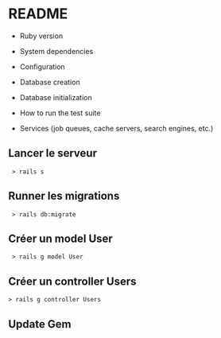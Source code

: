 # README


* Ruby version

* System dependencies

* Configuration

* Database creation

* Database initialization

* How to run the test suite

* Services (job queues, cache servers, search engines, etc.)


## Lancer le serveur

`` > rails s``

## Runner les migrations

`` > rails db:migrate``

## Créer un model User

`` > rails g model User``

## Créer un controller Users

`` > rails g controller Users ``

## Update Gem

````

